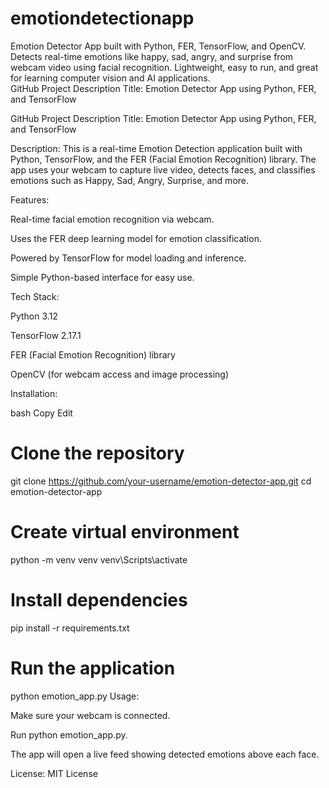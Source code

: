 # emotiondetectionapp
Emotion Detector App built with Python, FER, TensorFlow, and OpenCV. Detects real-time emotions like happy, sad, angry, and surprise from webcam video using facial recognition. Lightweight, easy to run, and great for learning computer vision and AI applications.          
GitHub Project Description
Title: Emotion Detector App using Python, FER, and TensorFlow

GitHub Project Description
Title: Emotion Detector App using Python, FER, and TensorFlow

Description:
This is a real-time Emotion Detection application built with Python, TensorFlow, and the FER (Facial Emotion Recognition) library. The app uses your webcam to capture live video, detects faces, and classifies emotions such as Happy, Sad, Angry, Surprise, and more.

Features:

Real-time facial emotion recognition via webcam.

Uses the FER deep learning model for emotion classification.

Powered by TensorFlow for model loading and inference.

Simple Python-based interface for easy use.

Tech Stack:

Python 3.12

TensorFlow 2.17.1

FER (Facial Emotion Recognition) library

OpenCV (for webcam access and image processing)

Installation:

bash
Copy
Edit
# Clone the repository
git clone https://github.com/your-username/emotion-detector-app.git
cd emotion-detector-app

# Create virtual environment
python -m venv venv
venv\Scripts\activate

# Install dependencies
pip install -r requirements.txt

# Run the application
python emotion_app.py
Usage:

Make sure your webcam is connected.

Run python emotion_app.py.

The app will open a live feed showing detected emotions above each face.

License: MIT License

